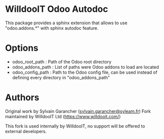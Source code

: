 WilldooIT Odoo Autodoc
======================

This package provides a sphinx extension that allows to use "odoo.addons.*" with sphinx autodoc feature.

Options
=======

- odoo_root_path : Path of the Odoo root directory
- odoo_addons_path : List of paths were Odoo addons to load are located
- odoo_config_path : Path to the Odoo config file, can be used instead of defining every directory in "odoo_addons_path"

Authors
=======

Original work by Sylvain Garancher (sylvain.garancher@syleam.fr)
Fork maintained by WilldooIT Ltd (https://www.willdooit.com/)


This fork is used internally by WilldooIT, no support will be offered to external developers.

